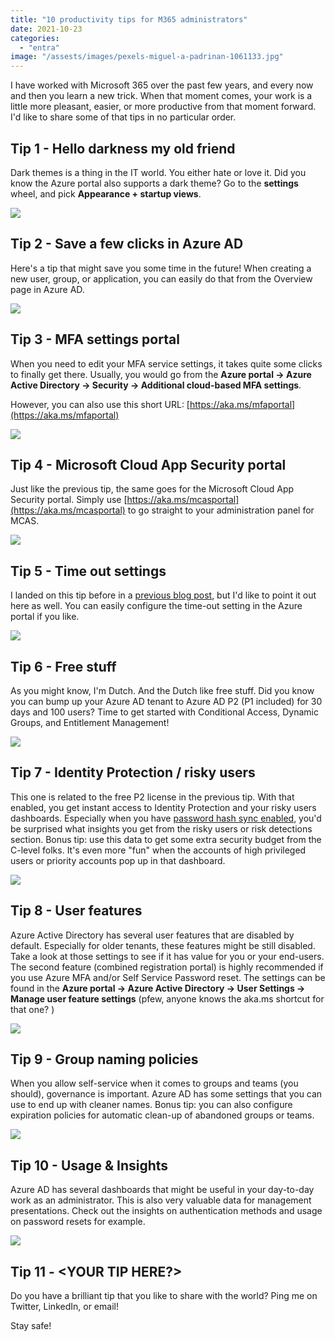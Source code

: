 ```yaml
---
title: "10 productivity tips for M365 administrators"
date: 2021-10-23
categories: 
  - "entra"
image: "/assests/images/pexels-miguel-a-padrinan-1061133.jpg"
---
```


I have worked with Microsoft 365 over the past few years, and every now and then you learn a new trick. When that moment comes, your work is a little more pleasant, easier, or more productive from that moment forward. I'd like to share some of that tips in no particular order.

## Tip 1 - Hello darkness my old friend

Dark themes is a thing in the IT world. You either hate or love it. Did you know the Azure portal also supports a dark theme? Go to the **settings** wheel, and pick **Appearance + startup views**.

![](/assets/images/1634061295.png)

## Tip 2 - Save a few clicks in Azure AD

Here's a tip that might save you some time in the future! When creating a new user, group, or application, you can easily do that from the Overview page in Azure AD.

![](/assets/images/1634060524.png)

## Tip 3 - MFA settings portal

When you need to edit your MFA service settings, it takes quite some clicks to finally get there. Usually, you would go from the **Azure portal -> Azure Active Directory -> Security -> Additional cloud-based MFA settings**.

However, you can also use this short URL: [https://aka.ms/mfaportal](https://aka.ms/mfaportal)

![](/assets/images/1634060829.png)

## Tip 4 - Microsoft Cloud App Security portal

Just like the previous tip, the same goes for the Microsoft Cloud App Security portal. Simply use [https://aka.ms/mcasportal](https://aka.ms/mcasportal) to go straight to your administration panel for MCAS.

![](/assets/images/1634060883.png)

## Tip 5 - Time out settings

I landed on this tip before in a [previous blog post](https://janbakker.tech/secure-your-azure-management-portal/), but I'd like to point it out here as well. You can easily configure the time-out setting in the Azure portal if you like.

![](/assets/images/1634060281.png)

## Tip 6 - Free stuff

As you might know, I'm Dutch. And the Dutch like free stuff. Did you know you can bump up your Azure AD tenant to Azure AD P2 (P1 included) for 30 days and 100 users? Time to get started with Conditional Access, Dynamic Groups, and Entitlement Management!

![](/assets/images/1634060624.png)

## Tip 7 - Identity Protection / risky users

This one is related to the free P2 license in the previous tip. With that enabled, you get instant access to Identity Protection and your risky users dashboards. Especially when you have [password hash sync enabled](https://janbakker.tech/microsoft-secure-score-series-03-enable-password-hash-sync-if-hybrid/), you'd be surprised what insights you get from the risky users or risk detections section. Bonus tip: use this data to get some extra security budget from the C-level folks. It's even more "fun" when the accounts of high privileged users or priority accounts pop up in that dashboard.

![](/assets/images/image-26.png)

## Tip 8 - User features

Azure Active Directory has several user features that are disabled by default. Especially for older tenants, these features might be still disabled. Take a look at those settings to see if it has value for you or your end-users. The second feature (combined registration portal) is highly recommended if you use Azure MFA and/or Self Service Password reset. The settings can be found in the **Azure portal -> Azure Active Directory -> User Settings -> Manage user feature settings** (pfew, anyone knows the aka.ms shortcut for that one? )

![](/assets/images/image-25.png)

## Tip 9 - Group naming policies

When you allow self-service when it comes to groups and teams (you should), governance is important. Azure AD has some settings that you can use to end up with cleaner names. Bonus tip: you can also configure expiration policies for automatic clean-up of abandoned groups or teams.

![](/assets/images/image-27.png)

## Tip 10 - Usage & Insights

Azure AD has several dashboards that might be useful in your day-to-day work as an administrator. This is also very valuable data for management presentations. Check out the insights on authentication methods and usage on password resets for example.

![](/assets/images/image-28.png)

## Tip 11 - <YOUR TIP HERE?>

Do you have a brilliant tip that you like to share with the world? Ping me on Twitter, LinkedIn, or email!

Stay safe!
